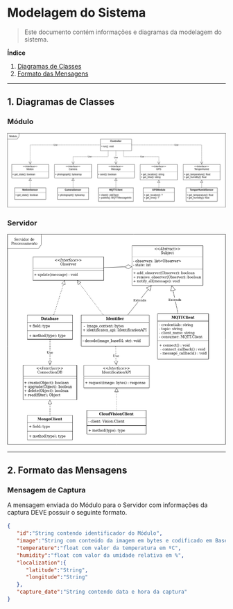 # Modelagem do Sistema
> Este documento contém informações e diagramas da modelagem do sistema.

**Índice**

1. [Diagramas de Classes](#1-diagramas-de-classes)
2. [Formato das Mensagens](#2-formato-das-mensagens)

---

## 1. Diagramas de Classes

### Módulo

![Diagrama de Classes do Módulo](../images/module-class-diagram.png)

### Servidor

![Diagrama de Classes do Servidor de Processamento](../images/processing-server-class-diagram.png)

---

## 2. Formato das Mensagens

### Mensagem de Captura

A mensagem enviada do Módulo para o Servidor com informações da captura DEVE possuir o seguinte formato.

```json
{
   "id":"String contendo identificador do Módulo",
   "image":"String com conteúdo da imagem em bytes e codificado em Base64",
   "temperature":"float com valor da temperatura em ºC",
   "humidity":"float com valor da umidade relativa em %",
   "localization":{
      "latitude":"String",
      "longitude":"String"
   },
   "capture_date":"String contendo data e hora da captura"
}
```

